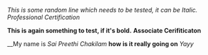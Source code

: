 *This is some random line which needs to be tested, it can be Italic.*
_Professional Certification_

**This is again something to test, if it's bold.**
__Associate Cerifiticaton__

__My name is *Sai Preethi Chakilam* __how is it really going on__ *Yayy*

